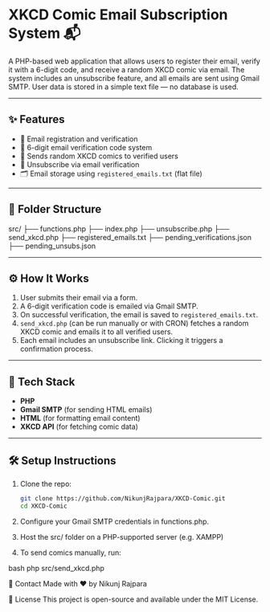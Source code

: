 # XKCD Comic Email Subscription System 📬

A PHP-based web application that allows users to register their email, verify it with a 6-digit code, and receive a random XKCD comic via email. The system includes an unsubscribe feature, and all emails are sent using Gmail SMTP. User data is stored in a simple text file — no database is used.

---

## ✨ Features

- 📧 Email registration and verification
- 🔑 6-digit email verification code system
- 📨 Sends random XKCD comics to verified users
- 🔗 Unsubscribe via email verification
- 🗂️ Email storage using `registered_emails.txt` (flat file)

---

## 📂 Folder Structure

src/
├── functions.php
├── index.php
├── unsubscribe.php
├── send_xkcd.php
├── registered_emails.txt
├── pending_verifications.json
├── pending_unsubs.json


---

## ⚙️ How It Works

1. User submits their email via a form.
2. A 6-digit verification code is emailed via Gmail SMTP.
3. On successful verification, the email is saved to `registered_emails.txt`.
4. `send_xkcd.php` (can be run manually or with CRON) fetches a random XKCD comic and emails it to all verified users.
5. Each email includes an unsubscribe link. Clicking it triggers a confirmation process.

---

## 🔧 Tech Stack

- **PHP**
- **Gmail SMTP** (for sending HTML emails)
- **HTML** (for formatting email content)
- **XKCD API** (for fetching comic data)

---

## 🛠 Setup Instructions

1. Clone the repo:
   ```bash
   git clone https://github.com/NikunjRajpara/XKCD-Comic.git
   cd XKCD-Comic
2. Configure your Gmail SMTP credentials in functions.php.

3. Host the src/ folder on a PHP-supported server (e.g. XAMPP)

4. To send comics manually, run:

bash
php src/send_xkcd.php

📩 Contact
Made with ❤️ by Nikunj Rajpara

📜 License
This project is open-source and available under the MIT License.
